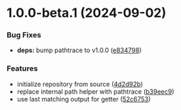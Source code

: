 # 1.0.0-beta.1 (2024-09-02)


### Bug Fixes

* **deps:** bump pathtrace to v1.0.0 ([e834798](https://github.com/tada5hi/confinity/commit/e834798b58c2371b8d69104a22dbff390529a4d7))


### Features

* initialize repository from source ([4d2d92b](https://github.com/tada5hi/confinity/commit/4d2d92be207f13f06db3c2ad9a31f2fd386fe29b))
* replace internal path helper with pathtrace ([b39eec9](https://github.com/tada5hi/confinity/commit/b39eec94e70c1f73ded9eb63324132149b39da0b))
* use last matching output for getter ([52c6753](https://github.com/tada5hi/confinity/commit/52c6753e9f4afdeb99e2087881fc66f1012c1075))
